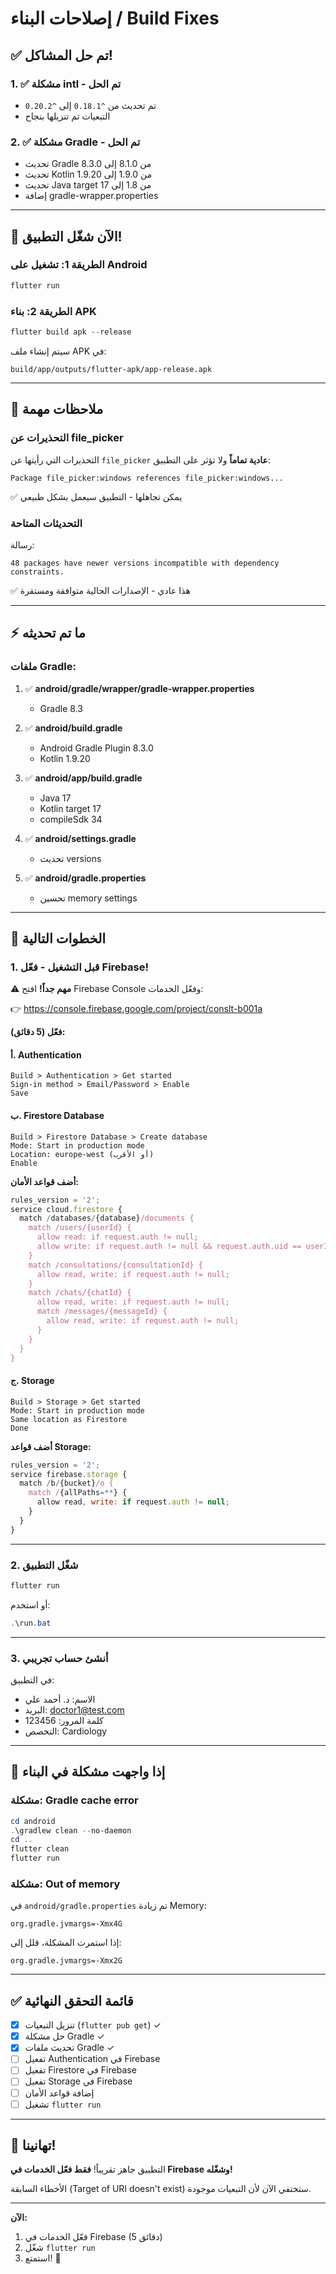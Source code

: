 # إصلاحات البناء / Build Fixes

## ✅ تم حل المشاكل!

### 1. ✅ مشكلة intl - تم الحل
- تم تحديث من `^0.18.1` إلى `^0.20.2`
- التبعيات تم تنزيلها بنجاح

### 2. ✅ مشكلة Gradle - تم الحل
- تحديث Gradle من 8.1.0 إلى 8.3.0
- تحديث Kotlin من 1.9.0 إلى 1.9.20
- تحديث Java target من 1.8 إلى 17
- إضافة gradle-wrapper.properties

---

## 🚀 الآن شغّل التطبيق!

### الطريقة 1: تشغيل على Android

```powershell
flutter run
```

### الطريقة 2: بناء APK

```powershell
flutter build apk --release
```

سيتم إنشاء ملف APK في:
```
build/app/outputs/flutter-apk/app-release.apk
```

---

## 📝 ملاحظات مهمة

### التحذيرات عن file_picker
التحذيرات التي رأيتها عن `file_picker` **عادية تماماً** ولا تؤثر على التطبيق:
```
Package file_picker:windows references file_picker:windows...
```
✅ يمكن تجاهلها - التطبيق سيعمل بشكل طبيعي

### التحديثات المتاحة
رسالة:
```
48 packages have newer versions incompatible with dependency constraints.
```
✅ هذا عادي - الإصدارات الحالية متوافقة ومستقرة

---

## ⚡ ما تم تحديثه

### ملفات Gradle:
1. ✅ **android/gradle/wrapper/gradle-wrapper.properties**
   - Gradle 8.3
   
2. ✅ **android/build.gradle**
   - Android Gradle Plugin 8.3.0
   - Kotlin 1.9.20

3. ✅ **android/app/build.gradle**
   - Java 17
   - Kotlin target 17
   - compileSdk 34

4. ✅ **android/settings.gradle**
   - تحديث versions

5. ✅ **android/gradle.properties**
   - تحسين memory settings

---

## 🎯 الخطوات التالية

### 1. قبل التشغيل - فعّل Firebase!

⚠️ **مهم جداً!** افتح Firebase Console وفعّل الخدمات:

👉 https://console.firebase.google.com/project/conslt-b001a

**فعّل (5 دقائق):**

#### أ. Authentication
```
Build > Authentication > Get started
Sign-in method > Email/Password > Enable
Save
```

#### ب. Firestore Database
```
Build > Firestore Database > Create database
Mode: Start in production mode
Location: europe-west (أو الأقرب)
Enable
```

**أضف قواعد الأمان:**
```javascript
rules_version = '2';
service cloud.firestore {
  match /databases/{database}/documents {
    match /users/{userId} {
      allow read: if request.auth != null;
      allow write: if request.auth != null && request.auth.uid == userId;
    }
    match /consultations/{consultationId} {
      allow read, write: if request.auth != null;
    }
    match /chats/{chatId} {
      allow read, write: if request.auth != null;
      match /messages/{messageId} {
        allow read, write: if request.auth != null;
      }
    }
  }
}
```

#### ج. Storage
```
Build > Storage > Get started
Mode: Start in production mode
Same location as Firestore
Done
```

**أضف قواعد Storage:**
```javascript
rules_version = '2';
service firebase.storage {
  match /b/{bucket}/o {
    match /{allPaths=**} {
      allow read, write: if request.auth != null;
    }
  }
}
```

---

### 2. شغّل التطبيق

```powershell
flutter run
```

أو استخدم:
```powershell
.\run.bat
```

---

### 3. أنشئ حساب تجريبي

في التطبيق:
- الاسم: د. أحمد علي
- البريد: doctor1@test.com
- كلمة المرور: 123456
- التخصص: Cardiology

---

## 🔧 إذا واجهت مشكلة في البناء

### مشكلة: Gradle cache error

```powershell
cd android
.\gradlew clean --no-daemon
cd ..
flutter clean
flutter run
```

### مشكلة: Out of memory

في `android/gradle.properties` تم زيادة Memory:
```
org.gradle.jvmargs=-Xmx4G
```

إذا استمرت المشكلة، قلل إلى:
```
org.gradle.jvmargs=-Xmx2G
```

---

## ✅ قائمة التحقق النهائية

- [x] تنزيل التبعيات (`flutter pub get`) ✓
- [x] حل مشكلة Gradle ✓
- [x] تحديث ملفات Gradle ✓
- [ ] تفعيل Authentication في Firebase
- [ ] تفعيل Firestore في Firebase
- [ ] تفعيل Storage في Firebase
- [ ] إضافة قواعد الأمان
- [ ] تشغيل `flutter run`

---

## 🎊 تهانينا!

التطبيق جاهز تقريباً! **فقط فعّل الخدمات في Firebase وشغّله!**

الأخطاء السابقة (Target of URI doesn't exist) ستختفي الآن لأن التبعيات موجودة.

---

**الآن:**
1. فعّل الخدمات في Firebase (5 دقائق)
2. شغّل `flutter run`
3. استمتع! 🚀

